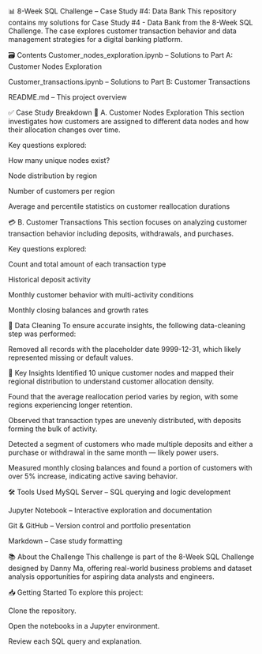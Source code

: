 📊 8-Week SQL Challenge – Case Study #4: Data Bank
This repository contains my solutions for Case Study #4 - Data Bank from the 8-Week SQL Challenge. The case explores customer transaction behavior and data management strategies for a digital banking platform.

🗃️ Contents
Customer_nodes_exploration.ipynb – Solutions to Part A: Customer Nodes Exploration

Customer_transactions.ipynb – Solutions to Part B: Customer Transactions

README.md – This project overview

✅ Case Study Breakdown
🧩 A. Customer Nodes Exploration
This section investigates how customers are assigned to different data nodes and how their allocation changes over time.

Key questions explored:

How many unique nodes exist?

Node distribution by region

Number of customers per region

Average and percentile statistics on customer reallocation durations

💳 B. Customer Transactions
This section focuses on analyzing customer transaction behavior including deposits, withdrawals, and purchases.

Key questions explored:

Count and total amount of each transaction type

Historical deposit activity

Monthly customer behavior with multi-activity conditions

Monthly closing balances and growth rates

🧹 Data Cleaning
To ensure accurate insights, the following data-cleaning step was performed:

Removed all records with the placeholder date 9999-12-31, which likely represented missing or default values.

📌 Key Insights
Identified 10 unique customer nodes and mapped their regional distribution to understand customer allocation density.

Found that the average reallocation period varies by region, with some regions experiencing longer retention.

Observed that transaction types are unevenly distributed, with deposits forming the bulk of activity.

Detected a segment of customers who made multiple deposits and either a purchase or withdrawal in the same month — likely power users.

Measured monthly closing balances and found a portion of customers with over 5% increase, indicating active saving behavior.

🛠️ Tools Used
MySQL Server – SQL querying and logic development

Jupyter Notebook – Interactive exploration and documentation

Git & GitHub – Version control and portfolio presentation

Markdown – Case study formatting

📚 About the Challenge
This challenge is part of the 8-Week SQL Challenge designed by Danny Ma, offering real-world business problems and dataset analysis opportunities for aspiring data analysts and engineers.

📥 Getting Started
To explore this project:

Clone the repository.

Open the notebooks in a Jupyter environment.

Review each SQL query and explanation.
